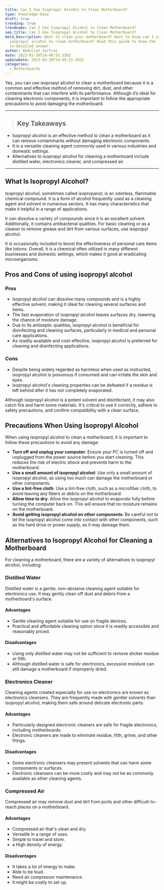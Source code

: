 ```yaml
---
title: Can I Use Isopropyl Alcohol to Clean Motherboard?
type: knowledge-base
draft: true
trending: true
trendname: Can I Use Isopropyl Alcohol to Clean Motherboard?
seo_title: Can I Use Isopropyl Alcohol to Clean Motherboard?
meta_Description: Want to clean your motherboard? Want to know can I use
  isopropyl alcohol to clean motherboard? Read this guide to know the
  in-detailed answer.
author: Abdullah Sarfraz
date: 2023-03-30T14:49:53.336Z
updateDate: 2023-03-30T14:49:53.392Z
categories:
  - Motherboards
---
```

Yes, you can use isopropyl alcohol to clean a motherboard because it is a common and effective method of removing dirt, dust, and other contaminants that can interfere with its performance. Although it’s ideal for cleaning electronic components, it is important to follow the appropriate precautions to avoid damaging the motherboard.

- - -

> ## Key Takeaways

* Isopropyl alcohol is an effective method to clean a motherboard as it can remove contaminants without damaging electronic components.
* It is a versatile cleaning agent commonly used in various industries and domestic settings.
* Alternatives to isopropyl alcohol for cleaning a motherboard include distilled water, electronics cleaner, and compressed air.

- - -

## What Is Isopropyl Alcohol?

Isopropyl alcohol, sometimes called isopropanol, is an odorless, flammable chemical compound. It is a form of alcohol frequently used as a cleaning agent and solvent in numerous sectors. It has many characteristics that make it helpful in a range of applications.

It can dissolve a variety of compounds since it is an excellent solvent. Additionally, it contains antibacterial qualities. For basic cleaning or as a cleaner to remove grease and dirt from various surfaces, use isopropyl alcohol.

It is occasionally included to boost the effectiveness of personal care items like lotions. Overall, it is a chemical often utilized in many different businesses and domestic settings, which makes it good at eradicating microorganisms.

## Pros and Cons of using isopropyl alcohol

### Pros

* Isopropyl alcohol can dissolve many compounds and is a highly effective solvent, making it ideal for cleaning several surfaces and items.
* The fast evaporation of isopropyl alcohol leaves surfaces dry, lowering the chance of moisture damage.
* Due to its antiseptic qualities, isopropyl alcohol is beneficial for disinfecting and cleaning surfaces, particularly in medical and personal care applications.
* As readily available and cost-effective, isopropyl alcohol is preferred for cleaning and disinfecting applications.

### Cons

* Despite being widely regarded as harmless when used as instructed, isopropyl alcohol is poisonous if consumed and can irritate the skin and eyes.
* Isopropyl alcohol's cleaning properties can be defeated if a residue is left behind after it has not completely evaporated.

Although isopropyl alcohol is a potent solvent and disinfectant, it may also catch fire and harm some materials. It's critical to use it correctly, adhere to safety precautions, and confirm compatibility with a clean surface.

## Precautions When Using Isopropyl Alcohol

When using isopropyl alcohol to clean a motherboard, it is important to follow these precautions to avoid any damage:

* **Turn off and unplug your computer**: Ensure your PC is turned off and unplugged from the power source before you start cleaning. This reduces the risk of electric shock and prevents harm to the motherboard.
* **Use a small amount of isopropyl alcohol**: Use only a small amount of isopropyl alcohol, as using too much can damage the motherboard or other components.
* **Use a lint-free cloth**: Use a lint-free cloth, such as a microfiber cloth, to avoid leaving any fibers or debris on the motherboard.
* **Allow time to dry**: Allow the isopropyl alcohol to evaporate fully before turning the computer back on. This will ensure that no moisture remains on the motherboard.
* **Avoid getting isopropyl alcohol on other components**: Be careful not to let the isopropyl alcohol come into contact with other components, such as the hard drive or power supply, as it may damage them.

## Alternatives to Isopropyl Alcohol for Cleaning a Motherboard

For cleaning a motherboard, there are a variety of alternatives to isopropyl alcohol, including:

### Distilled Water

Distilled water is a gentle, non-abrasive cleaning agent suitable for electronics use. It may gently clean off dust and debris from a motherboard's surface.

#### Advantages

* Gentle cleaning agent suitable for use on fragile devices.
* Practical and affordable cleaning option since it is readily accessible and reasonably priced. 

#### Disadvantages

* Using only distilled water may not be sufficient to remove sticker residue or filth.
* Although distilled water is safe for electronics, excessive moisture can still damage a motherboard if improperly dried.

### Electronics Cleaner

Cleaning agents created especially for use on electronics are known as electronics cleansers. They are frequently made with gentler solvents than isopropyl alcohol, making them safe around delicate electronic parts.

#### Advantages

* Particularly designed electronic cleaners are safe for fragile electronics, including motherboards.
* Electronic cleaners are made to eliminate residue, filth, grime, and other things.

#### Disadvantages

* Some electronic cleansers may present solvents that can harm some components or surfaces.
* Electronic cleansers can be more costly and may not be as commonly available as other cleaning agents.

### Compressed Air 

Compressed air may remove dust and dirt from ports and other difficult-to-reach places on a motherboard.

#### Advantages

* Compressed air that's clean and dry.
* Versatile in a range of uses.
* Simple to travel and store.
* a High density of energy.

#### Disadvantages

* It takes a lot of energy to make.
* Able to be loud.
* Need air compressor maintenance.
* It might be costly to set up.